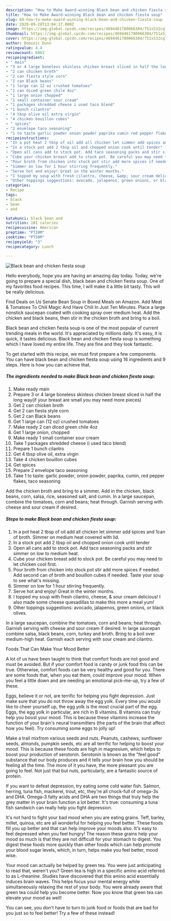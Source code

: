 ```yaml
---
description: "How to Make Award-winning Black bean and chicken fiesta soup"
title: "How to Make Award-winning Black bean and chicken fiesta soup"
slug: 68-how-to-make-award-winning-black-bean-and-chicken-fiesta-soup
date: 2020-09-28T13:04:17.000Z
image: https://img-global.cpcdn.com/recipes/4694461780066304/751x532cq70/black-bean-and-chicken-fiesta-soup-recipe-main-photo.jpg
thumbnail: https://img-global.cpcdn.com/recipes/4694461780066304/751x532cq70/black-bean-and-chicken-fiesta-soup-recipe-main-photo.jpg
cover: https://img-global.cpcdn.com/recipes/4694461780066304/751x532cq70/black-bean-and-chicken-fiesta-soup-recipe-main-photo.jpg
author: Dominic Dunn
ratingvalue: 4.4
reviewcount: 6863
recipeingredient:
- " main"
- "3 or 4 large boneless skinless chicken breast sliced in half the long wayif your breast are small you may need more pieces"
- "2 can chicken broth"
- "2 can fiesta style corn"
- "2 can Black beans"
- "1 large can 12 oz crushed tomatoes"
- "2 can diced green chile 4oz"
- "1 large onion chopped"
- "1 small container sour cream"
- "1 packages shredded cheese i used taco blend"
- "1 bunch cilantro"
- "4 tbsp olive oil extra virgin"
- "4 chicken bouillon cubes"
- " spices"
- "2 envelope taco seasoning"
- "1 to taste garlic powder onion powder paprika cumin red pepper flakes taco seasoning"
recipeinstructions:
- "In a pot heat 2 tbsp of oil add all chicken let simmer add spices and 1can of broth. Simmer on medium heat covered with lid."
- "In a stock pot add 2 tbsp oil and chopped onion cook until tender"
- "Open all cans add to stock pot. Add taco seasoning packs and stir simmer on low to medium heat."
- "Cube your chicken breast add to stock pot. Be careful you may need to let chicken cool first."
- "Pour broth from chicken into stock pot stir add more spices if needed. Add second can of broth and bouillon cubes if needed. Taste your soup to see what&#39;s missing."
- "Simmer on low for 1 hour stirring frequently."
- "Serve hot and enjoy! Great in the winter months."
- "I topped my soup with fresh cilantro, cheese, &amp; sour cream delicious! I also made some cheese quesadillas to make this more a meal yum!"
- "Other toppings suggestions: avocado, jalapenos, green onions, or black olives."
categories:
- Recipe
tags:
- black
- bean
- and

katakunci: black bean and 
nutrition: 181 calories
recipecuisine: American
preptime: "PT28M"
cooktime: "PT50M"
recipeyield: "3"
recipecategory: Lunch

---
```



![Black bean and chicken fiesta soup](https://img-global.cpcdn.com/recipes/4694461780066304/751x532cq70/black-bean-and-chicken-fiesta-soup-recipe-main-photo.jpg)

Hello everybody, hope you are having an amazing day today. Today, we're going to prepare a special dish, black bean and chicken fiesta soup. One of my favorites food recipes. This time, I will make it a little bit tasty. This will be really delicious.

Find Deals on Us Senate Bean Soup in Boxed Meals on Amazon. Add Meat &amp; Tomatoes To Chili Magic And Have Chili In Just Ten Minutes. Place a large nonstick saucepan coated with cooking spray over medium heat. Add the chicken and black beans, then stir in the chicken broth and bring to a boil.

Black bean and chicken fiesta soup is one of the most popular of current trending meals in the world. It's appreciated by millions daily. It's easy, it is quick, it tastes delicious. Black bean and chicken fiesta soup is something which I have loved my entire life. They are fine and they look fantastic.


To get started with this recipe, we must first prepare a few components. You can have black bean and chicken fiesta soup using 16 ingredients and 9 steps. Here is how you can achieve that.

<!--inarticleads1-->

##### The ingredients needed to make Black bean and chicken fiesta soup:

1. Make ready  main
1. Prepare 3 or 4 large boneless skinless chicken breast sliced in half the long way(if your breast are small you may need more pieces)
1. Get 2 can chicken broth
1. Get 2 can fiesta style corn
1. Get 2 can Black beans
1. Get 1 large can (12 oz) crushed tomatoes
1. Make ready 2 can diced green chile 4oz
1. Get 1 large onion, chopped
1. Make ready 1 small container sour cream
1. Take 1 packages shredded cheese (i used taco blend)
1. Prepare 1 bunch cilantro
1. Get 4 tbsp olive oil, extra virgin
1. Take 4 chicken bouillon cubes
1. Get  spices
1. Prepare 2 envelope taco seasoning
1. Take 1 to taste: garlic powder, onion powder, paprika, cumin, red pepper flakes, taco seasoning


Add the chicken broth and bring to a simmer. Add in the chicken, black beans, corn, salsa, rice, seasoned salt, and cumin. In a large saucepan, combine the tomatoes, corn and beans; heat through. Garnish serving with cheese and sour cream if desired. 

<!--inarticleads2-->

##### Steps to make Black bean and chicken fiesta soup:

1. In a pot heat 2 tbsp of oil add all chicken let simmer add spices and 1can of broth. Simmer on medium heat covered with lid.
1. In a stock pot add 2 tbsp oil and chopped onion cook until tender
1. Open all cans add to stock pot. Add taco seasoning packs and stir simmer on low to medium heat.
1. Cube your chicken breast add to stock pot. Be careful you may need to let chicken cool first.
1. Pour broth from chicken into stock pot stir add more spices if needed. Add second can of broth and bouillon cubes if needed. Taste your soup to see what&#39;s missing.
1. Simmer on low for 1 hour stirring frequently.
1. Serve hot and enjoy! Great in the winter months.
1. I topped my soup with fresh cilantro, cheese, &amp; sour cream delicious! I also made some cheese quesadillas to make this more a meal yum!
1. Other toppings suggestions: avocado, jalapenos, green onions, or black olives.


In a large saucepan, combine the tomatoes, corn and beans; heat through. Garnish serving with cheese and sour cream if desired. In large saucepan combine salsa, black beans, corn, turkey and broth. Bring to a boil over medium-high heat. Garnish each serving with sour cream and cilantro. 

Foods That Can Make Your Mood Better


A lot of us have been taught to think that comfort foods are not good and must be avoided. But if your comfort food is candy or junk food this can be true. Otherwise, comfort foods can be very healthy and good for you. There are some foods that, when you eat them, could improve your mood. When you feel a little down and are needing an emotional pick-me-up, try a few of these.

Eggs, believe it or not, are terrific for helping you fight depression. Just make sure that you do not throw away the egg yolk. Every time you would like to cheer yourself up, the egg yolk is the most crucial part of the egg. Eggs, the egg yolk in particular, are rich in B vitamins. B vitamins can truly help you boost your mood. This is because these vitamins increase the function of your brain's neural transmitters (the parts of the brain that affect how you feel). Try consuming some eggs to jolly up!

Make a trail mixfrom various seeds and nuts. Peanuts, cashews, sunflower seeds, almonds, pumpkin seeds, etc are all terrific for helping to boost your mood. This is because these foods are high in magnesium, which helps to boost your production of serotonin. Serotonin is known as the "feel good" substance that our body produces and it tells your brain how you should be feeling all the time. The more of it you have, the more pleasant you are going to feel. Not just that but nuts, particularly, are a fantastic source of protein.

If you want to defeat depression, try eating some cold water fish. Salmon, herring, tuna fish, mackerel, trout, etc, they're all chock-full of omega-3s and DHA. Omega-3 fatty acids and DHA are two things that truly help the grey matter in your brain function a lot better. It's true: consuming a tuna fish sandwich can really help you fight depression. 

It's not hard to fight your bad mood when you are eating grains. Teff, barley, millet, quinoa, etc are all wonderful for helping you feel better. These foods fill you up better and that can help improve your moods also. It's easy to feel depressed when you feel hungry! The reason these grains help your mood so much is that they are not difficult for your stomach to digest. You digest these foods more quickly than other foods which can help promote your blood sugar levels, which, in turn, helps make you feel better, mood wise.

Your mood can actually be helped by green tea. You were just anticipating to read that, weren't you? Green tea is high in a specific amino acid referred to as L-theanine. Studies have discovered that this amino acid essentially induces brain waves. This helps focus your mental energy while simultaneously relaxing the rest of your body. You were already aware that green tea could help you become better. Now you know that green tea can elevate your mood as well!

You can see, you don't have to turn to junk food or foods that are bad for you just so to feel better! Try a few of these instead!

